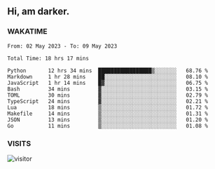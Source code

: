 ## Hi, am darker.

### WAKATIME

<!--START_SECTION:waka-->

```text
From: 02 May 2023 - To: 09 May 2023

Total Time: 18 hrs 17 mins

Python       12 hrs 34 mins  █████████████████▒░░░░░░░   68.76 %
Markdown     1 hr 28 mins    ██░░░░░░░░░░░░░░░░░░░░░░░   08.10 %
JavaScript   1 hr 14 mins    █▓░░░░░░░░░░░░░░░░░░░░░░░   06.75 %
Bash         34 mins         ▓░░░░░░░░░░░░░░░░░░░░░░░░   03.15 %
TOML         30 mins         ▓░░░░░░░░░░░░░░░░░░░░░░░░   02.79 %
TypeScript   24 mins         ▓░░░░░░░░░░░░░░░░░░░░░░░░   02.21 %
Lua          18 mins         ▒░░░░░░░░░░░░░░░░░░░░░░░░   01.72 %
Makefile     14 mins         ▒░░░░░░░░░░░░░░░░░░░░░░░░   01.31 %
JSON         13 mins         ▒░░░░░░░░░░░░░░░░░░░░░░░░   01.20 %
Go           11 mins         ▒░░░░░░░░░░░░░░░░░░░░░░░░   01.08 %
```

<!--END_SECTION:waka-->

### VISITS
<!-- i should probably build this when i will have some time -->
![visitor](https://profile-counter.glitch.me/sanix-darker/count.svg)
